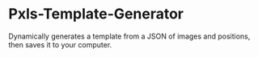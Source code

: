 # Pxls-Template-Generator
Dynamically generates a template from a JSON of images and positions, then saves it to your computer.
